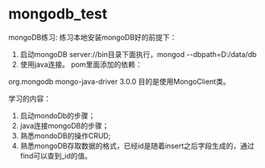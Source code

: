 # mongodb_test
mongoDB练习:
练习本地安装mongoDB好的前提下：
1. 启动mongoDB server://bin目录下面执行，mongod --dbpath=D:/data/db
2. 使用java连接。
pom里面添加的依赖：

<dependency>            
   <groupId>org.mongodb</groupId>            
   <artifactId>mongo-java-driver</artifactId>            
   <version>3.0.0</version>        
</dependency>
目的是使用MongoClient类。

学习的内容：
1. 启动mondoDb的步骤；
2. java连接mongoDB的步骤；
3. 熟悉mondoDB的操作CRUD;
4. 熟悉mongoDB存取数据的格式，已经id是随着insert之后字段生成的，通过find可以查到_id的值。
